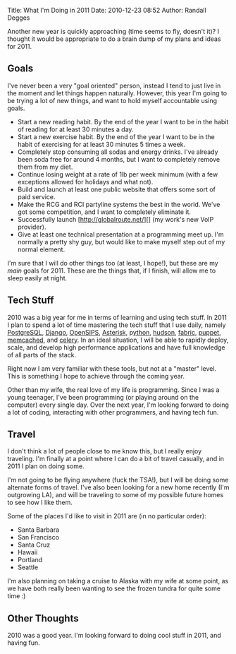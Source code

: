 Title: What I'm Doing in 2011
Date: 2010-12-23 08:52
Author: Randall Degges


Another new year is quickly approaching (time seems to fly, doesn't it)? I
thought it would be appropriate to do a brain dump of my plans and ideas for
2011.


## Goals

I've never been a very "goal oriented" person, instead I tend to just live in
the moment and let things happen naturally. However, this year I'm going to be
trying a lot of new things, and want to hold myself accountable using goals.

-   Start a new reading habit. By the end of the year I want to be in the habit
    of reading for at least 30 minutes a day.
-   Start a new exercise habit. By the end of the year I want to be in the habit
    of exercising for at least 30 minutes 5 times a week.
-   Completely stop consuming all sodas and energy drinks. I've already been
    soda free for around 4 months, but I want to completely remove them from my
    diet.
-   Continue losing weight at a rate of 1lb per week minimum (with a few
    exceptions allowed for holidays and what not).
-   Build and launch at least one public website that offers some sort of paid
    service.
-   Make the RCG and RCI partyline systems the best in the world. We've got some
    competition, and I want to completely eliminate it.
-   Successfully launch [http://globalroute.net/][] (my work's new VoIP
    provider).
-   Give at least one technical presentation at a programming meet up. I'm
    normally a pretty shy guy, but would like to make myself step out of my
    normal element.

I'm sure that I will do other things too (at least, I hope!), but these are my
*main* goals for 2011. These are the things that, if I finish, will allow me
to sleep easily at night.


## Tech Stuff

2010 was a big year for me in terms of learning and using tech stuff. In 2011 I
plan to spend a lot of time mastering the tech stuff that I use daily, namely
[PostgreSQL][], [Django][], [OpenSIPS][], [Asterisk][], p[ython][], [hudson][],
[fabric][], [puppet][], [memcached][], and [celery][]. In an ideal situation, I
will be able to rapidly deploy, scale, and develop high performance applications
and have full knowledge of all parts of the stack.

Right now I am very familiar with these tools, but not at a "master" level. This
is something I hope to achieve through the coming year.

Other than my wife, the real love of my life is programming. Since I was a young
teenager, I've been programming (or playing around on the computer) every single
day. Over the next year, I'm looking forward to doing a lot of coding,
interacting with other programmers, and having tech fun.


## Travel

I don't think a lot of people close to me know this, but I really enjoy
traveling. I'm finally at a point where I can do a bit of travel casually, and
in 2011 I plan on doing some.

I'm not going to be flying anywhere (fuck the TSA!), but I will be doing some
alternate forms of travel. I've also been looking for a new home recently (I'm
outgrowing LA), and will be traveling to some of my possible future homes to see
how I like them.

Some of the places I'd like to visit in 2011 are (in no particular order):

-   Santa Barbara
-   San Francisco
-   Santa Cruz
-   Hawaii
-   Portland
-   Seattle

I'm also planning on taking a cruise to Alaska with my wife at some point, as we
have both really been wanting to see the frozen tundra for quite some time :)


## Other Thoughts

2010 was a good year. I'm looking forward to doing cool stuff in 2011, and
having fun.


  [http://globalroute.net/]: http://globalroute.net/
  [PostgreSQL]: http://www.postgresql.org/ "PostgreSQL"
  [Django]: http://www.djangoproject.com/ "Django"
  [OpenSIPS]: http://www.opensips.org/ "OpenSIPS"
  [Asterisk]: http://www.asterisk.org/ "Asterisk"
  [ython]: http://python.org/ "python"
  [hudson]: http://hudson-ci.org/
  [fabric]: http://docs.fabfile.org/0.9.3/
  [puppet]: http://www.puppetlabs.com/
  [memcached]: http://memcached.org/
  [celery]: http://ask.github.com/celery/getting-started/introduction.html
